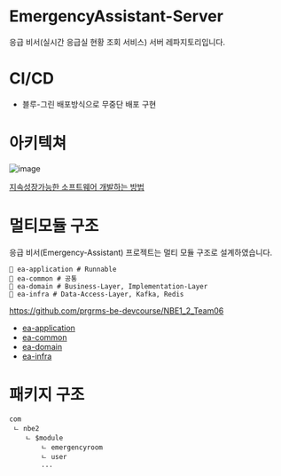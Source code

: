 # EmergencyAssistant-Server
응급 비서(실시간 응급실 현황 조회 서비스) 서버 레파지토리입니다.

# CI/CD

- 블루-그린 배포방식으로 무중단 배포 구현

# 아키텍쳐

![image](https://github.com/COS-project/cos-backend/assets/128073698/de0f406e-4b73-477f-bba3-f6caaaead435)

[지속성장가능한 소프트웨어 개발하는 방법](https://geminikims.medium.com/%EC%A7%80%EC%86%8D-%EC%84%B1%EC%9E%A5-%EA%B0%80%EB%8A%A5%ED%95%9C-%EC%86%8C%ED%94%84%ED%8A%B8%EC%9B%A8%EC%96%B4%EB%A5%BC-%EB%A7%8C%EB%93%A4%EC%96%B4%EA%B0%80%EB%8A%94-%EB%B0%A9%EB%B2%95-97844c5dab63)

# 멀티모듈 구조

응급 비서(Emergency-Assistant) 프로젝트는 멀티 모듈 구조로 설계하였습니다.

```
📁 ea-application # Runnable
📁 ea-common # 공통
📁 ea-domain # Business-Layer, Implementation-Layer
📁 ea-infra # Data-Access-Layer, Kafka, Redis
```
https://github.com/prgrms-be-devcourse/NBE1_2_Team06
- [ea-application](https://github.com/COS-project/cos-backend/blob/main/cercat-application/README.md)
- [ea-common](https://github.com/COS-project/cos-backend/blob/main/cercat-common/README.md)
- [ea-domain](https://github.com/COS-project/cos-backend/blob/main/cercat-domain/README.md)
- [ea-infra](https://github.com/COS-project/cos-backend/blob/main/cercat-infra/README.md)

# 패키지 구조

```
com
 ㄴ nbe2
    ㄴ $module
        ㄴ emergencyroom
        ㄴ user
        ...
```

